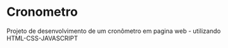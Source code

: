 # Cronometro
Projeto de desenvolvimento de um cronômetro em pagina web - utilizando HTML-CSS-JAVASCRIPT
